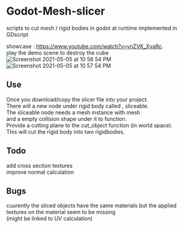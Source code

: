 
# Godot-Mesh-slicer
scripts to cut mesh / rigid bodies in godot at runtime implemented in GDscript


showcase : https://www.youtube.com/watch?v=ynZVK_XyaRc.  
play the demo scene to destroy the cube 
![Screenshot 2021-05-05 at 10 56 54 PM](https://user-images.githubusercontent.com/54761979/117183645-66e7eb80-adf5-11eb-89b6-728219f4b59c.png)
![Screenshot 2021-05-05 at 10 57 54 PM](https://user-images.githubusercontent.com/54761979/117183652-6a7b7280-adf5-11eb-9b17-09e449a973da.png)
## Use

Once you download/copy the slicer file into your project.  
There will a new node under rigid body called , sliceable.  
The sliceable node needs a mesh instance with mesh   
and a empty collision shape under it to function.     
Provide a cutting plane to the cut_object function (in world space).   
This will cut the rigid body into two rigidbodies.    
## Todo 
add cross section textures  
improve normal calculation

## Bugs 
cuurently the sliced objects have the same materials but the applied textures on the material seem to be missing  
(might be linked to UV calculation) 
